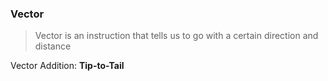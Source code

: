### Vector
> Vector is an instruction that tells us to go with a certain direction and distance

Vector Addition: **Tip-to-Tail**


